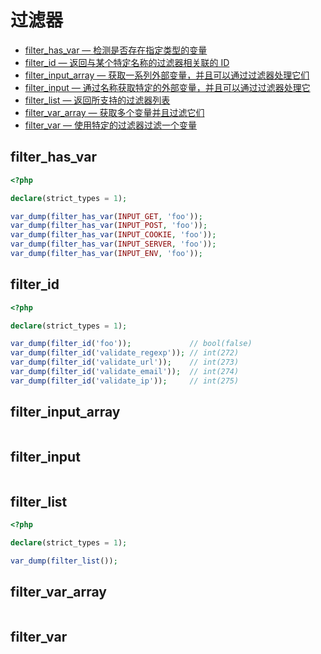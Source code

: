 # 过滤器

* [filter_has_var — 检测是否存在指定类型的变量](#filterhasvar)
* [filter_id — 返回与某个特定名称的过滤器相关联的 ID ](#filterid)
* [filter_input_array — 获取一系列外部变量，并且可以通过过滤器处理它们](#filterinputarray)
* [filter_input — 通过名称获取特定的外部变量，并且可以通过过滤器处理它](#filterinput)
* [filter_list — 返回所支持的过滤器列表](#filterlist)
* [filter_var_array — 获取多个变量并且过滤它们](#filtervararray)
* [filter_var — 使用特定的过滤器过滤一个变量](#filtervar)

## filter_has_var

```php
<?php

declare(strict_types = 1);

var_dump(filter_has_var(INPUT_GET, 'foo'));
var_dump(filter_has_var(INPUT_POST, 'foo'));
var_dump(filter_has_var(INPUT_COOKIE, 'foo'));
var_dump(filter_has_var(INPUT_SERVER, 'foo'));
var_dump(filter_has_var(INPUT_ENV, 'foo'));

```

## filter_id

```php
<?php

declare(strict_types = 1);

var_dump(filter_id('foo'));             // bool(false)
var_dump(filter_id('validate_regexp')); // int(272)
var_dump(filter_id('validate_url'));    // int(273)
var_dump(filter_id('validate_email'));  // int(274)
var_dump(filter_id('validate_ip'));     // int(275)

```

## filter_input_array

```php

```

## filter_input

```php

```

## filter_list

```php
<?php

declare(strict_types = 1);

var_dump(filter_list());

```

## filter_var_array

```php

```

## filter_var

```php

```

